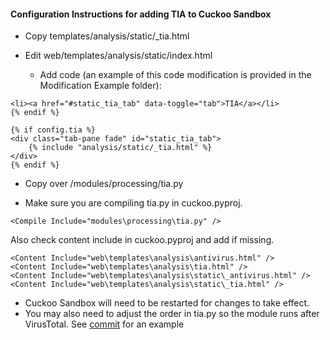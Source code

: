 #### Configuration Instructions for adding TIA to Cuckoo Sandbox

* Copy templates/analysis/static/_tia.html

* Edit web/templates/analysis/static/index.html

  * Add code (an example of this code modification is provided in the Modification Example folder):

```{% if config.tia and analysis.info.category == "file" %}
<li><a href="#static_tia_tab" data-toggle="tab">TIA</a></li>
{% endif %}

{% if config.tia %}
<div class="tab-pane fade" id="static_tia_tab">
    {% include "analysis/static/_tia.html" %}
</div>
{% endif %}
```

* Copy over /modules/processing/tia.py

* Make sure you are compiling tia.py in cuckoo.pyproj.

```
<Compile Include="modules\processing\tia.py" />
```

Also check content include in cuckoo.pyproj and add if missing.
```
<Content Include="web\templates\analysis\antivirus.html" />
<Content Include="web\templates\analysis\tia.html" />
<Content Include="web\templates\analysis\static\_antivirus.html" />
<Content Include="web\templates\analysis\static\_tia.html" />
```
* Cuckoo Sandbox will need to be restarted for changes to take effect. 
* You may also need to adjust the order in tia.py so the module runs after VirusTotal. See [commit](https://github.com/RandomRhythm/threatintelligenceaggregator/commit/82ba02044f0eb35ee2970646ae8f7de822bb96fd) for an example
